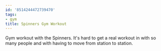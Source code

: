 ```yaml
---
id: '8514244472739470'
tags:
- gym
title: Spinners Gym Workout
---
```


Gym workout with the Spinners. It's hard to get a real workout in with so many people and with having to move from station to station. 
